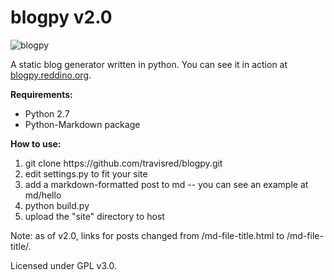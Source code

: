blogpy v2.0
======

![blogpy](https://raw.github.com/travisred/blogpy/master/screenshot.png)

A static blog generator written in python. You can see it in action at [blogpy.reddino.org](http://blogpy.reddino.org).

**Requirements:**
* Python 2.7
* Python-Markdown package

**How to use:**
<ol>
<li>git clone https://github.com/travisred/blogpy.git</li>
<li>edit settings.py to fit your site</li>
<li>add a markdown-formatted post to md -- you can see an example at md/hello</li>
<li>python build.py</li>
<li>upload the "site" directory to host</li>
</ol>

Note: as of v2.0, links for posts changed from /md-file-title.html to /md-file-title/.

Licensed under GPL v3.0.